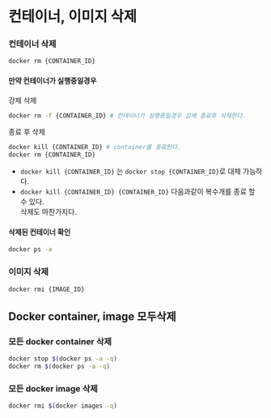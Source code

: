 # 컨테이너, 이미지 삭제
### 컨테이너 삭제
```sh
docker rm {CONTAINER_ID}
```
#### 만약 컨테이너가 실행중일경우
강제 삭제
```sh
docker rm -f {CONTAINER_ID} # 컨테이너가 실행중일경우 강제 종료후 삭제한다.
```
종료 후 삭제
```sh
docker kill {CONTAINER_ID} # container를 종료한다.
docker rm {CONTAINER_ID}
```
- `docker kill {CONTAINER_ID}` 는 `docker stop {CONTAINER_ID}`로 대체 가능하다.
- `docker kill {CONTAINER_ID} {CONTAINER_ID}` 다음과같이 복수개를 종료 할 수 있다.  
  삭제도 마찬가지다.

#### 삭제된 컨테이너 확인
```sh
docker ps -a
```

### 이미지 삭제
```sh
docker rmi {IMAGE_ID}
```

## Docker container, image 모두삭제
### 모든 docker container 삭제
```sh
docker stop $(docker ps -a -q)
docker rm $(docker ps -a -q)
```

### 모든 docker image 삭제
```sh
docker rmi $(docker images -q) 
```